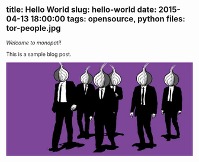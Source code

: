 title: Hello World
slug: hello-world
date: 2015-04-13 18:00:00
tags: opensource, python
files: tor-people.jpg
---

_Welcome to monopati!_

This is a sample blog post.

![Keep walking](tor-people.jpg)
